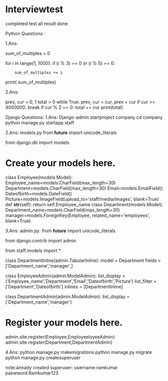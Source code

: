 # Interviewtest
completed test all result done

Python Questions :

1.Ans:

sum_of_multiples = 0

for i in range(1, 1000):
	if (i % 3) == 0 or (i % 5) == 0:
		
		sum_of_multiples += i

print( sum_of_multiples)


2.Ans:

prev, cur = 0, 1
total = 0
while True:
    prev, cur = cur, prev + cur
    if cur >= 4000000:
        break
    if cur % 2 == 0:
        total += cur
print(total)



Django Questions:
1.Ans:
Django-admin startproject company
cd company
python manage.py startapp staff


2.Ans:
models.py
from __future__ import unicode_literals

from django.db import models

# Create your models here.
class Employee(models.Model):
	Employee_name=models.CharField(max_length=30)
	Department=models.CharField(max_length=30)
	Email=models.EmailField()
	Dateofbirth=models.DateField()
	Picture=models.ImageField(upload_to='staff/media/images', blank=True)
	def __str__(self):
		return self.Employee_name
class Department(models.Model):
	Department_name=models.CharField(max_length=30)
	manager=models.ForeignKey(Employee, related_name='employees', blank=True)
  
3.Ans:
admin.py:
from __future__ import unicode_literals

from django.contrib import admin

from staff.models import *

class DepartmentInline(admin.TabularInline):
    model = Department
    fields = ['Department_name','manager',]    

class EmployeeAdmin(admin.ModelAdmin):
    list_display =('Employee_name','Department','Email','Dateofbirth','Picture')
    list_filter = ['Department','Dateofbirth']
    inlines = [DepartmentInline]

class DepartmentAdmin(admin.ModelAdmin):
	list_display =('Department_name','manager')


# Register your models here.
admin.site.register(Employee,EmployeeloyeeAdmin)
admin.site.register(Department,DepartmentAdmin)  


4.Ans:
python manage.py makemigrations
python manage.py migrate
python manage.py createsuperuser

note:already created superuser:
username:ramkumar
paswword:Ramkumar123





